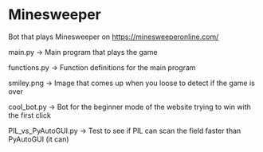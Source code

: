 # Minesweeper

Bot that plays Minesweeper on https://minesweeperonline.com/

main.py -> Main program that plays the game

functions.py -> Function definitions for the main program

smiley.png -> Image that comes up when you loose to detect if the game is over

cool_bot.py -> Bot for the beginner mode of the website trying to win with the first click

PIL_vs_PyAutoGUI.py -> Test to see if PIL can scan the field faster than PyAutoGUI (it can)
